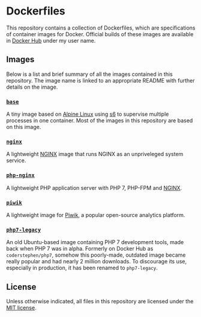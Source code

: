 # Dockerfiles
This repository contains a collection of Dockerfiles, which are specifications of container images for Docker. Official builds of these images are available in [Docker Hub][docker-hub] under my user name.

## Images
Below is a list and brief summary of all the images contained in this repository. The image name is linked to an appropriate README with further details on the image.

### [`base`](base)
A tiny image based on [Alpine Linux][alpine] using [s6] to supervise multiple processes in one container. Most of the images in this repository are based on this image.

### [`nginx`](nginx)
A lightweight [NGINX] image that runs NGINX as an unpriveleged system service.

### [`php-nginx`](php-nginx)
A lightweight PHP application server with PHP 7, PHP-FPM and [NGINX].

### [`piwik`](piwik)
A lightweight image for [Piwik], a popular open-source analytics platform.

### [`php7-legacy`](php7-legacy)
An old Ubuntu-based image containing PHP 7 development tools, made back when PHP 7 was in alpha. Formerly on Docker Hub as `coderstephen/php7`, somehow this poorly-made, outdated image became really popular and had nearly 2 million downloads. To discourage its use, especially in production, it has been renamed to `php7-legacy`.

## License
Unless otherwise indicated, all files in this repository are licensed under the [MIT license][license].


[alpine]: https://www.alpinelinux.org
[docker]: https://www.docker.com
[docker-hub]: https://index.docker.io/u/sagebind
[license]: LICENSE.md
[nginx]: http://nginx.org
[piwik]: http://piwik.org
[s6]: http://skarnet.org/software/s6/
